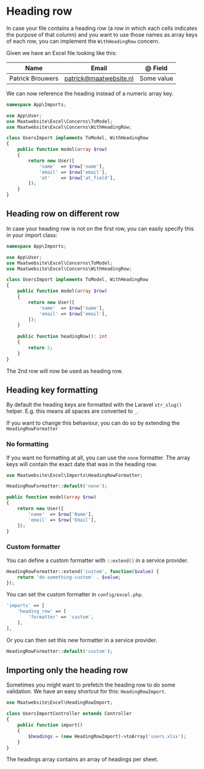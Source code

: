 # Heading row

In case your file contains a heading row (a row in which each cells indicates the purpose of that column) and you want to use those names as array keys of each row, you can implement the `WithHeadingRow` concern.

Given we have an Excel file looking like this:

| Name | Email | @ Field |
|---- |----|---|
| Patrick Brouwers | patrick@maatwebsite.nl | Some value |

We can now reference the heading instead of a numeric array key.

```php
namespace App\Imports;

use App\User;
use Maatwebsite\Excel\Concerns\ToModel;
use Maatwebsite\Excel\Concerns\WithHeadingRow;

class UsersImport implements ToModel, WithHeadingRow
{
    public function model(array $row)
    {
        return new User([
            'name'  => $row['name'],
            'email' => $row['email'],
            'at'    => $row['at_field'],
        ]);
    }
}
```

## Heading row on different row

In case your heading row is not on the first row, you can easily specify this in your import class:

```php
namespace App\Imports;

use App\User;
use Maatwebsite\Excel\Concerns\ToModel;
use Maatwebsite\Excel\Concerns\WithHeadingRow;

class UsersImport implements ToModel, WithHeadingRow
{
    public function model(array $row)
    {
        return new User([
            'name'  => $row['name'],
            'email' => $row['email'],
        ]);
    }
    
    public function headingRow(): int
    {
        return 2;
    }
}
```

The 2nd row will now be used as heading row.

## Heading key formatting

By default the heading keys are formatted with the Laravel `str_slug()` helper. E.g. this means all spaces are converted to `_`.

If you want to change this behaviour, you can do so by extending the `HeadingRowFormatter`

### No formatting

If you want no formatting at all, you can use the `none` formatter. The array keys will contain the exact date that was in the heading row.

```php
use Maatwebsite\Excel\Imports\HeadingRowFormatter;

HeadingRowFormatter::default('none');

public function model(array $row)
{
    return new User([
        'name'  => $row['Name'],
        'email' => $row['Email'],
    ]);
}
```

### Custom formatter

You can define a custom formatter with `::extend()` in a service provider.

```php
HeadingRowFormatter::extend('custom', function($value) {
    return 'do-something-custom' . $value; 
});
```

You can set the custom formatter in `config/excel.php`.

```php
'imports' => [
    'heading_row' => [
        'formatter' => 'custom',
    ],
],
```

Or you can then set this new formatter in a service provider.

```php
HeadingRowFormatter::default('custom');
```

## Importing only the heading row

Sometimes you might want to prefetch the heading row to do some validation. We have an easy shortcut for this: `HeadingRowImport`.

```php
use Maatwebsite\Excel\HeadingRowImport;

class UsersImportController extends Controller 
{
    public function import()
    {
        $headings = (new HeadingRowImport)->toArray('users.xlsx');
    }
}
```

The headings array contains an array of headings per sheet. 
